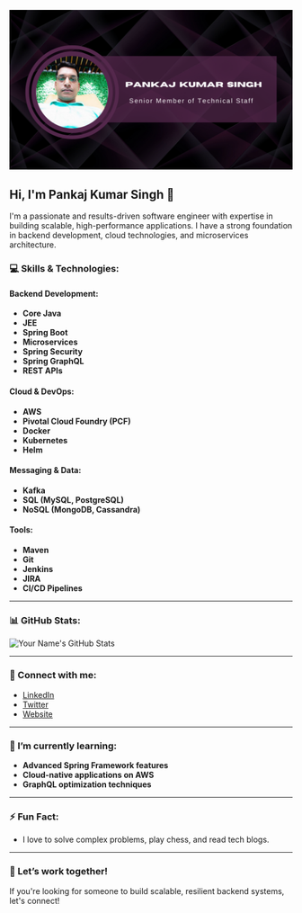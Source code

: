 ![Your Logo](https://github.com/pankaj570/pankaj570/blob/main/logo_profile.png)

## Hi, I'm Pankaj Kumar Singh 👋

I'm a passionate and results-driven software engineer with expertise in building scalable, high-performance applications. I have a strong foundation in backend development, cloud technologies, and microservices architecture.

### 💻 Skills & Technologies:

#### Backend Development:
- **Core Java**  
- **JEE**  
- **Spring Boot**  
- **Microservices**  
- **Spring Security**  
- **Spring GraphQL**  
- **REST APIs**  

#### Cloud & DevOps:
- **AWS**  
- **Pivotal Cloud Foundry (PCF)**  
- **Docker**  
- **Kubernetes**  
- **Helm**  

#### Messaging & Data:
- **Kafka**  
- **SQL (MySQL, PostgreSQL)**  
- **NoSQL (MongoDB, Cassandra)**  

#### Tools:
- **Maven**  
- **Git**  
- **Jenkins**  
- **JIRA**  
- **CI/CD Pipelines**

---

### 📊 GitHub Stats:

![Your Name's GitHub Stats](https://github-readme-stats.vercel.app/api?username=your-username&show_icons=true&hide_title=true&count_private=true&hide=prs&theme=radical)

---

### 📱 Connect with me:

- [LinkedIn](https://www.linkedin.com/in/your-linkedin-profile/)
- [Twitter](https://twitter.com/your-twitter-handle/)
- [Website](https://your-website.com/)

---

### 🌱 I’m currently learning:

- **Advanced Spring Framework features**  
- **Cloud-native applications on AWS**  
- **GraphQL optimization techniques**

---

### ⚡ Fun Fact:

- I love to solve complex problems, play chess, and read tech blogs.

---

### 🎯 Let’s work together!

If you're looking for someone to build scalable, resilient backend systems, let's connect!

